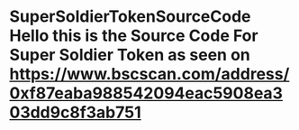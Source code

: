 # SuperSoldierTokenSourceCode Hello this is the Source Code For Super Soldier Token as seen on https://www.bscscan.com/address/0xf87eaba988542094eac5908ea303dd9c8f3ab751
